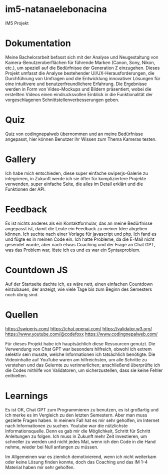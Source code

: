 # im5-natanaelebonacina
IM5 Projekt

# Dokumentation

Meine Bachelorarbeit befasst sich mit der Analyse und Neugestaltung von Kamera-Benutzeroberflächen für führende Marken (Canon, Sony, Nikon, etc.), um speziell auf die Bedürfnisse der Generation Z einzugehen. Dieses Projekt umfasst die Analyse bestehender UI/UX-Herausforderungen, die Durchführung von Umfragen und die Entwicklung innovativer Lösungen für eine intuitivere und benutzerfreundlichere Erfahrung. Die Ergebnisse werden in Form von Video-Mockups und Bildern präsentiert, wobei die erstellten Videos einen eindrucksvollen Einblick in die Funktionalität der vorgeschlagenen Schnittstellenverbesserungen geben.

# Quiz
Quiz von codingnepalweb übernommen und an meine Bedürfnisse angepasst, hier können Benutzer ihr Wissen zum Thema Kameras testen. 


# Gallery
Ich habe mich entschieden, diese super einfache swiperjs-Galerie zu integrieren, in Zukunft werde ich sie öfter für kompliziertere Projekte verwenden, super einfache Seite, die alles im Detail erklärt und die Funktionen der API.


# Feedback
Es ist nichts anderes als ein Kontaktformular, das an meine Bedürfnisse angepasst ist, damit die Leute ein Feedback zu meiner Idee abgeben können. Ich suchte nach einer Vorlage für javascript und php. Ich fand es und fügte es in meinen Code ein. Ich hatte Probleme, da die E-Mail nicht gesendet wurde, aber nach etwas Coaching und der Frage an Chat GPT, was das Problem war, löste ich es und es war ein Syntaxproblem.

# Countdown JS
Auf der Startseite dachte ich, es wäre nett, einen einfachen Countdown einzubauen, der anzeigt, wie viele Tage bis zum Beginn des Semesters noch übrig sind. 

# Quellen

https://swiperjs.com/
https://chat.openai.com/
https://validator.w3.org/
https://www.youtube.com/@codefoxx
https://www.codingnepalweb.com/

Für dieses Projekt habe ich hauptsächlich diese Ressourcen genutzt. Die Verwendung von Chat GPT war besonders hilfreich, obwohl ich extrem selektiv sein musste, welche Informationen ich tatsächlich benötigte. Die Videoinhalte auf YouTube waren am hilfreichsten, um alle Schritte zu verstehen und das Gelernte zu verinnerlichen; anschließend überprüfte ich die Codes mithilfe von Validatoren, um sicherzustellen, dass sie keine Fehler enthielten.

# Learnings

Es ist OK, Chat GPT zum Programmieren zu benutzen, es ist großartig und ich merke es im Vergleich zu den letzten Semestern. Aber man muss gezielte Fragen haben. In meinem Fall hat es mir sehr geholfen, im Internet nach Informationen zu suchen. Youtube war die nützlichste Informationsquelle. Denn es gab mir die Möglichkeit, Schritt für Schritt Anleitungen zu folgen. Ich muss in Zukunft mehr Zeit investieren, um schneller zu werden und nicht jedes Mal, wenn ich den Code in die Hand nehme, wieder bei Null anfangen zu müssen. 

Im Allgemeinen war es ziemlich demotivierend, wenn ich nicht weiterkam oder keine Lösung finden konnte, doch das Coaching und das IM 1-4 Material haben mir sehr geholfen. 
